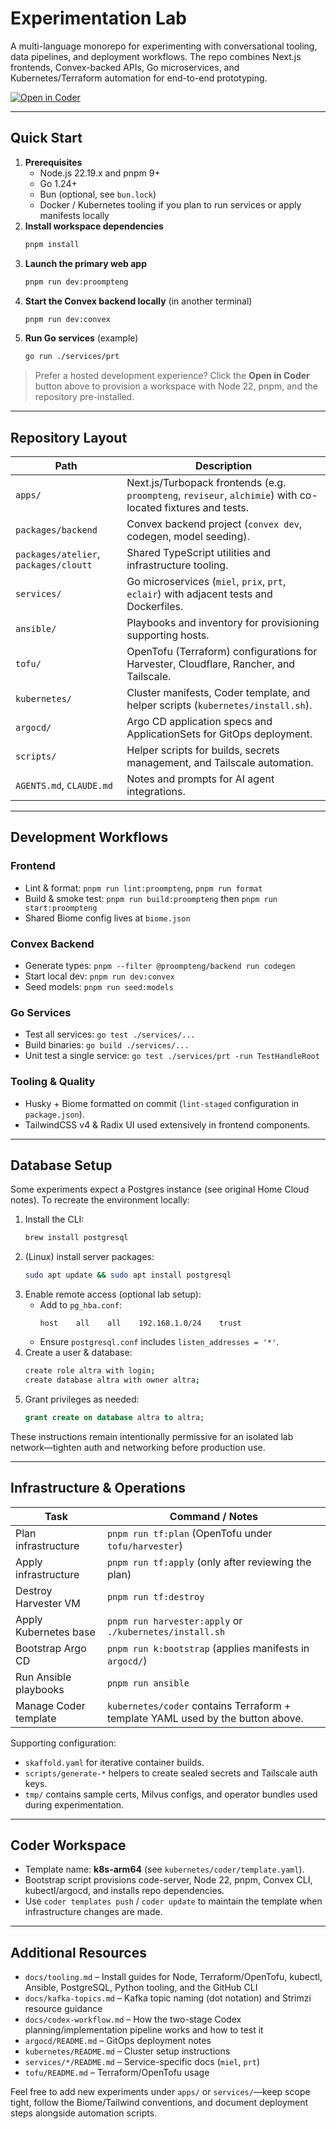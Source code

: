 # Experimentation Lab

A multi-language monorepo for experimenting with conversational tooling, data pipelines, and deployment workflows. The repo combines Next.js frontends, Convex-backed APIs, Go microservices, and Kubernetes/Terraform automation for end-to-end prototyping.

[![Open in Coder](https://coder.proompteng.ai/open-in-coder.svg)](https://coder.proompteng.ai/templates/k8s-arm64/workspace?param.repository_url=https%3A%2F%2Fgithub.com%2Fgregkonush%2Flab&param.repository_directory=%7E%2Fgithub.com)

---

## Quick Start

1. **Prerequisites**
   - Node.js 22.19.x and pnpm 9+
   - Go 1.24+
   - Bun (optional, see `bun.lock`)
   - Docker / Kubernetes tooling if you plan to run services or apply manifests locally
2. **Install workspace dependencies**
   ```bash
   pnpm install
   ```
3. **Launch the primary web app**
   ```bash
   pnpm run dev:proompteng
   ```
4. **Start the Convex backend locally** (in another terminal)
   ```bash
   pnpm run dev:convex
   ```
5. **Run Go services** (example)
   ```bash
   go run ./services/prt
   ```

> Prefer a hosted development experience? Click the **Open in Coder** button above to provision a workspace with Node 22, pnpm, and the repository pre-installed.

---

## Repository Layout

| Path | Description |
| ---- | ----------- |
| `apps/` | Next.js/Turbopack frontends (e.g. `proompteng`, `reviseur`, `alchimie`) with co-located fixtures and tests. |
| `packages/backend` | Convex backend project (`convex dev`, codegen, model seeding). |
| `packages/atelier`, `packages/cloutt` | Shared TypeScript utilities and infrastructure tooling. |
| `services/` | Go microservices (`miel`, `prix`, `prt`, `eclair`) with adjacent tests and Dockerfiles. |
| `ansible/` | Playbooks and inventory for provisioning supporting hosts. |
| `tofu/` | OpenTofu (Terraform) configurations for Harvester, Cloudflare, Rancher, and Tailscale. |
| `kubernetes/` | Cluster manifests, Coder template, and helper scripts (`kubernetes/install.sh`). |
| `argocd/` | Argo CD application specs and ApplicationSets for GitOps deployment. |
| `scripts/` | Helper scripts for builds, secrets management, and Tailscale automation. |
| `AGENTS.md`, `CLAUDE.md` | Notes and prompts for AI agent integrations. |

---

## Development Workflows

### Frontend
- Lint & format: `pnpm run lint:proompteng`, `pnpm run format`
- Build & smoke test: `pnpm run build:proompteng` then `pnpm run start:proompteng`
- Shared Biome config lives at `biome.json`

### Convex Backend
- Generate types: `pnpm --filter @proompteng/backend run codegen`
- Start local dev: `pnpm run dev:convex`
- Seed models: `pnpm run seed:models`

### Go Services
- Test all services: `go test ./services/...`
- Build binaries: `go build ./services/...`
- Unit test a single service: `go test ./services/prt -run TestHandleRoot`

### Tooling & Quality
- Husky + Biome formatted on commit (`lint-staged` configuration in `package.json`).
- TailwindCSS v4 & Radix UI used extensively in frontend components.

---

## Database Setup

Some experiments expect a Postgres instance (see original Home Cloud notes). To recreate the environment locally:

1. Install the CLI:
   ```bash
   brew install postgresql
   ```
2. (Linux) install server packages:
   ```bash
   sudo apt update && sudo apt install postgresql
   ```
3. Enable remote access (optional lab setup):
   - Add to `pg_hba.conf`:
     ```
     host    all    all    192.168.1.0/24    trust
     ```
   - Ensure `postgresql.conf` includes `listen_addresses = '*'`.
4. Create a user & database:
   ```bash
   create role altra with login;
   create database altra with owner altra;
   ```
5. Grant privileges as needed:
   ```sql
   grant create on database altra to altra;
   ```

These instructions remain intentionally permissive for an isolated lab network—tighten auth and networking before production use.

---

## Infrastructure & Operations

| Task | Command / Notes |
| ---- | ---------------- |
| Plan infrastructure | `pnpm run tf:plan` (OpenTofu under `tofu/harvester`)
| Apply infrastructure | `pnpm run tf:apply` (only after reviewing the plan)
| Destroy Harvester VM | `pnpm run tf:destroy`
| Apply Kubernetes base | `pnpm run harvester:apply` or `./kubernetes/install.sh`
| Bootstrap Argo CD | `pnpm run k:bootstrap` (applies manifests in `argocd/`)
| Run Ansible playbooks | `pnpm run ansible`
| Manage Coder template | `kubernetes/coder` contains Terraform + template YAML used by the button above.

Supporting configuration:
- `skaffold.yaml` for iterative container builds.
- `scripts/generate-*` helpers to create sealed secrets and Tailscale auth keys.
- `tmp/` contains sample certs, Milvus configs, and operator bundles used during experimentation.

---

## Coder Workspace

- Template name: **k8s-arm64** (see `kubernetes/coder/template.yaml`).
- Bootstrap script provisions code-server, Node 22, pnpm, Convex CLI, kubectl/argocd, and installs repo dependencies.
- Use `coder templates push` / `coder update` to maintain the template when infrastructure changes are made.

---

## Additional Resources

- `docs/tooling.md` – Install guides for Node, Terraform/OpenTofu, kubectl, Ansible, PostgreSQL, Python tooling, and the GitHub CLI
- `docs/kafka-topics.md` – Kafka topic naming (dot notation) and Strimzi resource guidance
- `docs/codex-workflow.md` – How the two-stage Codex planning/implementation pipeline works and how to test it
- `argocd/README.md` – GitOps deployment notes
- `kubernetes/README.md` – Cluster setup instructions
- `services/*/README.md` – Service-specific docs (`miel`, `prt`)
- `tofu/README.md` – Terraform/OpenTofu usage

Feel free to add new experiments under `apps/` or `services/`—keep scope tight, follow the Biome/Tailwind conventions, and document deployment steps alongside automation scripts.
